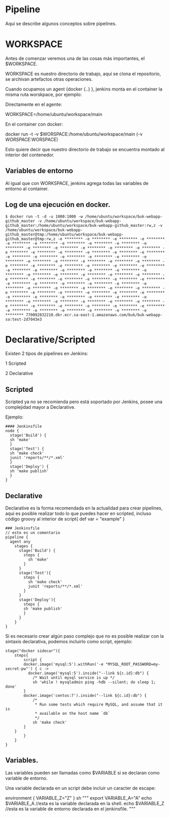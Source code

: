 # Pipeline

Aquí se describe algunos conceptos sobre pipelines.

# WORKSPACE

Antes de comenzar veremos una de las cosas más importantes, el $WORKSPACE.

WORKSPACE es nuestro directorio de trabajo, aquí se clona el repositorio, se archivan artefactos otras operaciones.

Cuando ocupamos un agent {docker {..} }, jenkins monta en el container la misma ruta worskpace, por ejemplo:

Directamente en el agente:

WORKSPACE=/home/ubuntu/workspace/main

En el container con docker:

docker run -t -v $WORSPACE:/home/ubuntu/workspace/main (-v $WORSPACE:$WORSPACE)

Esto quiere decir que nuestro directorio de trabajo se encuentra montado al interior del contenedor.

## Variables de entorno

Al igual que con WORKSPACE, jenkins agrega todas las variables de entorno al container.

## Log de una ejecución en docker.

```
$ docker run -t -d -u 1000:1000 -w /home/ubuntu/workspace/buk-webapp-github_master -v /home/ubuntu/workspace/buk-webapp-github_master:/home/ubuntu/workspace/buk-webapp-github_master:rw,z -v /home/ubuntu/workspace/buk-webapp-github_master@tmp:/home/ubuntu/workspace/buk-webapp-github_master@tmp:rw,z -e ******** -e ******** -e ******** -e ******** -e ******** -e ******** -e ******** -e ******** -e ******** -e ******** -e ******** -e ******** -e ******** -e ******** -e ******** -e ******** -e ******** -e ******** -e ******** -e ******** -e ******** -e ******** -e ******** -e ******** -e ******** -e ******** -e ******** -e ******** -e ******** -e ******** -e ******** -e ******** -e ******** -e ******** -e ******** -e ******** -e ******** -e ******** -e ******** -e ******** -e ******** -e ******** -e ******** -e ******** -e ******** -e ******** -e ******** -e ******** -e ******** -e ******** -e ******** -e ******** -e ******** -e ******** -e ******** -e ******** -e ******** -e ******** -e ******** -e ******** -e ******** -e ******** -e ******** -e ******** -e ******** -e ******** -e ******** -e ******** -e ******** -e ******** -e ******** -e ******** -e ******** -e ******** -e ******** -e ******** -e ******** -e ******** -e ******** -e ******** -e ******** -e ******** -e ******** -e ******** -e ******** -e ******** -e ******** -e ******** -e ******** -e ******** -e ******** -e ******** -e ******** -e ******** -e ******** 770092832210.dkr.ecr.sa-east-1.amazonaws.com/buk/buk-webapp-sa:test-2d7043e3
```

# Declarative/Scripted

Existen 2 tipos de pipelines en Jenkins:

1 Scripted

2 Declarative

## Scripted

Scripted ya no se recomienda pero está soportado por Jenkins, posee una complejidad mayor a Declarative.

Ejemplo:

```
#### Jenkinsfile
node {
  stage('Build') {
  sh 'make'
  }
  stage('Test') {
  sh 'make check'
  junit 'reports/**/*.xml'
  }
  stage('Deploy') {
  sh 'make publish'
  }
}
```
## Declarative

Declarative es la forma recomendada en la actualidad para crear pipelines, aquí es posible realizar todo lo que puedes hacer en scripted, incluso código groovy al interior de script{ def var = "example" }

```
### Jenkinsfile
// esto es un comentario
pipeline {
  agent any
    stages {
      stage('Build') {
        steps {
          sh 'make'
        }
      }
      stage('Test'){
        steps {
          sh 'make check'
          junit 'reports/**/*.xml'
        }
      }
      stage('Deploy'){
        steps {
        sh 'make publish'
        }
      }
    }
}
```

Si es necesario crear algún paso complejo que no es posible realizar con la sintaxis declarativa, podemos incluirlo como script, ejemplo:

```
stage("docker sidecar"){
    steps{
        script {
        docker.image('mysql:5').withRun('-e "MYSQL_ROOT_PASSWORD=my-secret-pw"') { c ->
          docker.image('mysql:5').inside("--link ${c.id}:db") {
            /* Wait until mysql service is up */
            sh 'while ! mysqladmin ping -hdb --silent; do sleep 1; done'
        }
        docker.image('centos:7').inside("--link ${c.id}:db") {
            /*
             * Run some tests which require MySQL, and assume that it is
             * available on the host name `db`
             */
            sh 'make check'
        }
    }
        }
    }
}
```

## Variables.

Las variables pueden ser llamadas como $VARIABLE si se declaran como variable de entorno.

Una variable declarada en un script debe incluir un caracter de escape:

environment {
  VARIABLE_Z="Z"
}
sh """
export VARIABLE_A="A"
echo \$VARIABLE_A //esta es la variable declarada en la shell.
echo $VARIABLE_Z //esta es la variable de entorno declarada en el jenkinsfile.
"""